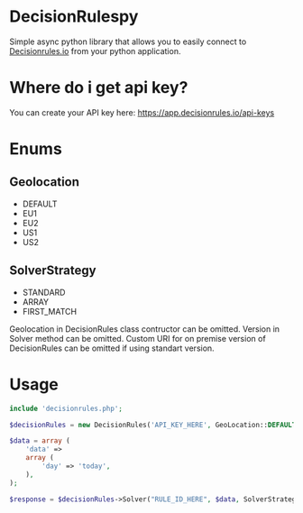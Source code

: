 # DecisionRulespy

Simple async python library that allows you to easily connect to [Decisionrules.io](https://decisionrules.io) from your python application.

# Where do i get api key?

You can create your API key here: https://app.decisionrules.io/api-keys

# Enums

## Geolocation

* DEFAULT
* EU1
* EU2
* US1
* US2

## SolverStrategy

* STANDARD
* ARRAY
* FIRST_MATCH

Geolocation in DecisionRules class contructor can be omitted. Version in Solver method can be omitted. Custom URI for on premise version of DecisionRules can be omitted if using standart version.

# Usage

```php
include 'decisionrules.php';

$decisionRules = new DecisionRules('API_KEY_HERE', GeoLocation::DEFAULT, "custom uri for on premise version of DR");

$data = array (
    'data' => 
    array (
        'day' => 'today',
    ),
);

$response = $decisionRules->Solver("RULE_ID_HERE", $data, SolverStrategy::STANDARD, 1);
```